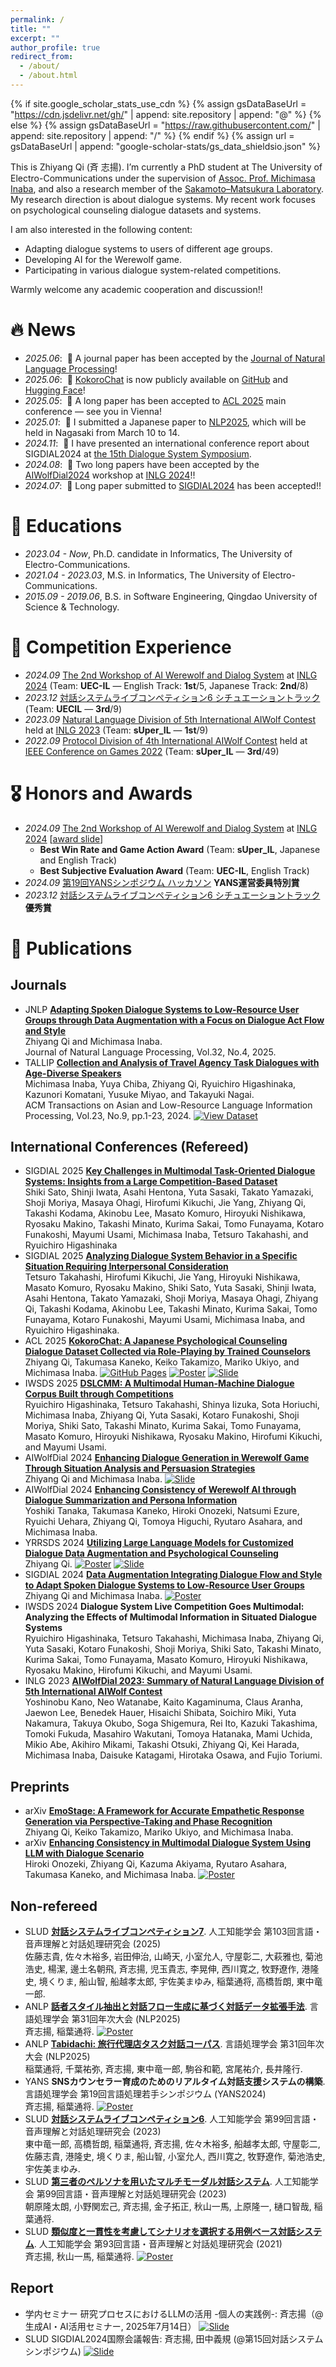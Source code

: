 ```yaml
---
permalink: /
title: ""
excerpt: ""
author_profile: true
redirect_from: 
  - /about/
  - /about.html
---
```


{% if site.google_scholar_stats_use_cdn %}
{% assign gsDataBaseUrl = "https://cdn.jsdelivr.net/gh/" | append: site.repository | append: "@" %}
{% else %}
{% assign gsDataBaseUrl = "https://raw.githubusercontent.com/" | append: site.repository | append: "/" %}
{% endif %}
{% assign url = gsDataBaseUrl | append: "google-scholar-stats/gs_data_shieldsio.json" %}

<span class='anchor' id='about-me'></span>

This is <span class="myname">Zhiyang Qi (斉 志揚)</span>. I’m currently a PhD student at The University of Electro-Communications under the supervision of <a href='https://www.inaba.aix.uec.ac.jp/'>Assoc. Prof. Michimasa Inaba</a>, and also a research member of the <a href='https://www.sakamoto-lab.hc.uec.ac.jp/'>Sakamoto–Matsukura Laboratory</a>. My research direction is about dialogue systems. My recent work focuses on psychological counseling dialogue datasets and systems.

I am also interested in the following content:
- Adapting dialogue systems to users of different age groups.
- Developing AI for the Werewolf game.
- Participating in various dialogue system-related competitions.

Warmly welcome any academic cooperation and discussion!!


# 🔥 News
- *2025.06*: &nbsp;📄 A journal paper has been accepted by the <a href='https://anlp.jp/guide/'>Journal of Natural Language Processing</a>!
- *2025.06*: &nbsp;🤗 <a href='https://arxiv.org/abs/2506.01357'>KokoroChat</a> is now publicly available on <a href='https://github.com/UEC-InabaLab/KokoroChat'>GitHub</a> and <a href='https://huggingface.co/datasets/UEC-InabaLab/KokoroChat'>Hugging Face</a>!
- *2025.05*: &nbsp;📑 A long paper has been accepted to <a href='https://2025.aclweb.org/'>ACL 2025</a> main conference — see you in Vienna!
- *2025.01*: &nbsp;📑 I submitted a Japanese paper to <a href='https://anlp.jp/nlp2025/index.html'>NLP2025</a>, which will be held in Nagasaki from March 10 to 14.
- *2024.11*: &nbsp;📖 I have presented an international conference report about SIGDIAL2024 at <a href='https://ai-gakkai.or.jp/sig-slud/sig-announce/102th-sig.html'>the 15th Dialogue System Symposium</a>.
- *2024.08*: &nbsp;📑 Two long papers have been accepted by the <a href='https://sites.google.com/view/aiwolfdial2024-inlg'>AIWolfDial2024</a> workshop at <a href='https://inlg2024.github.io/'>INLG 2024</a>!!
- *2024.07*: &nbsp;📑 Long paper submitted to <a href='https://2024.sigdial.org/'>SIGDIAL2024</a> has been accepted!!


# 📖 Educations
- *2023.04 - Now*, Ph.D. candidate in Informatics, The University of Electro-Communications.
- *2021.04 - 2023.03*, M.S. in Informatics, The University of Electro-Communications.
- *2015.09 - 2019.06*, B.S. in Software Engineering, Qingdao University of Science & Technology.


# 🤖 Competition Experience
- *2024.09* <a href='https://sites.google.com/view/aiwolfdial2024-inlg/home?authuser=0'>The 2nd Workshop of AI Werewolf and Dialog System</a> at <a href='https://2024.inlgmeeting.org/'>INLG 2024</a> (Team: **UEC-IL** — English Track: **1st**/5, Japanese Track: **2nd**/8)
- *2023.12* <a href='https://sites.google.com/view/dslc6/%E3%83%9B%E3%83%BC%E3%83%A0?authuser=0'>対話システムライブコンペティション6 シチュエーショントラック</a> (Team: **UECIL** — **3rd**/9)
- *2023.09* <a href='https://sigdialinlg2023.github.io/paper_inlg136.html'>Natural Language Division of 5th International AIWolf Contest</a> held at <a href='https://sigdialinlg2023.github.io/index.html'>INLG 2023</a> (Team: **sUper_IL** — **1st**/9)
- *2022.09* <a href='https://aiwolf.org/en/4th-international-aiwolf-contest'>Protocol Division of 4th International AIWolf Contest</a> held at <a href='https://ieee-cog.org/2022/'>IEEE Conference on Games 2022</a> (Team: **sUper_IL** — **3rd**/49)


# 🎖 Honors and Awards
- *2024.09* <a href='https://sites.google.com/view/aiwolfdial2024-inlg/home?authuser=0'>The 2nd Workshop of AI Werewolf and Dialog System</a> at <a href='https://2024.inlgmeeting.org/'>INLG 2024</a> [<a href='https://drive.google.com/file/d/1wS4MQE86pC1TBvj_RyqKtbFEZQX5_Fa9/view?usp=sharing'>award slide</a>]
  - **Best Win Rate and Game Action Award** (Team: **sUper_IL**, Japanese and English Track) 
  - **Best Subjective Evaluation Award** (Team: **UEC-IL**, English Track)
- *2024.09* <a href='https://yans.anlp.jp/entry/award'>第19回YANSシンポジウム ハッカソン</a> **YANS運営委員特別賞**
- *2023.12* <a href='https://sites.google.com/view/dslc6/%E3%83%9B%E3%83%BC%E3%83%A0?authuser=0'>対話システムライブコンペティション6 シチュエーショントラック</a> **優秀賞**


# 📝 Publications
## Journals
- <span class="trans-tag">JNLP</span> <a href='https://anlp.jp/guide/saitaku.html'>__Adapting Spoken Dialogue Systems to Low-Resource User Groups through Data Augmentation with a Focus on Dialogue Act Flow and Style__</a> <br> <span class="myname">Zhiyang Qi</span> and Michimasa Inaba. <br> Journal of Natural Language Processing, Vol.32, No.4, 2025.
- <span class="trans-tag">TALLIP</span> <a href='https://dl.acm.org/doi/10.1145/3675166'>__Collection and Analysis of Travel Agency Task Dialogues with Age-Diverse Speakers__</a> <br> Michimasa Inaba, Yuya Chiba, <span class="myname">Zhiyang Qi</span>, Ryuichiro Higashinaka, Kazunori Komatani, Yusuke Miyao, and Takayuki Nagai. <br> ACM Transactions on Asian and Low-Resource Language Information Processing, Vol.23, No.9, pp.1-23, 2024. [![View Dataset](https://img.shields.io/badge/View%20Dataset-Tabidachi-success?logo=internet-explorer&logoColor=white)](https://www.nii.ac.jp/dsc/idr/rdata/Tabidachi/)


## International Conferences (Refereed)
- <span class="conference-tag">SIGDIAL 2025</span> <a href='https://2025.sigdial.org/list-of-accepted-papers/'>__Key Challenges in Multimodal Task-Oriented Dialogue Systems: Insights from a Large Competition-Based Dataset__</a> <br> Shiki Sato, Shinji Iwata, Asahi Hentona, Yuta Sasaki, Takato Yamazaki, Shoji Moriya, Masaya Ohagi, Hirofumi Kikuchi, Jie Yang, <span class="myname">Zhiyang Qi</span>, Takashi Kodama, Akinobu Lee, Masato Komuro, Hiroyuki Nishikawa, Ryosaku Makino, Takashi Minato, Kurima Sakai, Tomo Funayama, Kotaro Funakoshi, Mayumi Usami, Michimasa Inaba, Tetsuro Takahashi, and Ryuichiro Higashinaka
- <span class="conference-tag">SIGDIAL 2025</span> <a href='https://2025.sigdial.org/list-of-accepted-papers/'>__Analyzing Dialogue System Behavior in a Specific Situation Requiring Interpersonal Consideration__</a> <br> Tetsuro Takahashi, Hirofumi Kikuchi, Jie Yang, Hiroyuki Nishikawa, Masato Komuro, Ryosaku Makino, Shiki Sato, Yuta Sasaki, Shinji Iwata, Asahi Hentona, Takato Yamazaki, Shoji Moriya, Masaya Ohagi, <span class="myname">Zhiyang Qi</span>, Takashi Kodama, Akinobu Lee, Takashi Minato, Kurima Sakai, Tomo Funayama, Kotaro Funakoshi, Mayumi Usami, Michimasa Inaba, and Ryuichiro Higashinaka.
- <span class="conference-tag">ACL 2025</span> <a href='https://arxiv.org/abs/2506.01357'>__KokoroChat: A Japanese Psychological Counseling Dialogue Dataset Collected via Role-Playing by Trained Counselors__</a> <br> <span class="myname">Zhiyang Qi</span>, Takumasa Kaneko, Keiko Takamizo, Mariko Ukiyo, and Michimasa Inaba. [![GitHub Pages](https://img.shields.io/badge/GitHub%20Pages-121013?logo=github&logoColor=white)](https://github.com/UEC-InabaLab/KokoroChat) [![Poster](https://img.shields.io/badge/Poster-PDF-blueviolet)](https://drive.google.com/file/d/1Mv5ZeTAkhbgvGaAOzQHIULb3Ur63hH7I/view?usp=sharing) [![Slide](https://img.shields.io/badge/Slide-PDF-007acc)](https://drive.google.com/file/d/1k0abB25B1OFLAGQiY1O-gyUwJtedcbi3/view?usp=sharing)
- <span class="conference-tag">IWSDS 2025</span> <a href='https://aclanthology.org/2025.iwsds-1.29/'>__DSLCMM: A Multimodal Human-Machine Dialogue Corpus Built through Competitions__</a> <br> Ryuichiro Higashinaka, Tetsuro Takahashi, Shinya Iizuka, Sota Horiuchi, Michimasa Inaba, <span class="myname">Zhiyang Qi</span>, Yuta Sasaki, Kotaro Funakoshi, Shoji Moriya, Shiki Sato, Takashi Minato, Kurima Sakai, Tomo Funayama, Masato Komuro, Hiroyuki Nishikawa, Ryosaku Makino, Hirofumi Kikuchi, and Mayumi Usami. 
- <span class="conference-tag">AIWolfDial 2024</span> <a href='https://aclanthology.org/2024.aiwolfdial-1.4/'>__Enhancing Dialogue Generation in Werewolf Game Through Situation Analysis and Persuasion Strategies__</a> <br> <span class="myname">Zhiyang Qi</span> and Michimasa Inaba. [![Slide](https://img.shields.io/badge/Slide-PDF-007acc)](https://drive.google.com/file/d/1QYSwLrkMKP8lTyjzcPYeh3czGmW-yivQ/view?usp=sharing)
- <span class="conference-tag">AIWolfDial 2024</span> <a href='https://aclanthology.org/2024.aiwolfdial-1.6/'>__Enhancing Consistency of Werewolf AI through Dialogue Summarization and Persona Information__</a> <br> Yoshiki Tanaka, Takumasa Kaneko, Hiroki Onozeki, Natsumi Ezure, Ryuichi Uehara, <span class="myname">Zhiyang Qi</span>, Tomoya Higuchi, Ryutaro Asahara, and Michimasa Inaba.
- <span class="conference-tag">YRRSDS 2024</span> <a href='https://aclanthology.org/2024.yrrsds-1.31/'>__Utilizing Large Language Models for Customized Dialogue Data Augmentation and Psychological Counseling__</a> <br> <span class="myname">Zhiyang Qi</span>. [![Poster](https://img.shields.io/badge/Poster-PDF-blueviolet)](https://drive.google.com/file/d/1uNAxZaqd_8imwa0JA-H0XxytL5vroM0-/view?usp=sharing) [![Slide](https://img.shields.io/badge/Slide-PDF-007acc)](https://drive.google.com/file/d/1Zcm-j5TGwv65eiGtSkXFYr-jrb2Zcwon/view?usp=sharing)
- <span class="conference-tag">SIGDIAL 2024</span> <a href='https://aclanthology.org/2024.sigdial-1.14/'>__Data Augmentation Integrating Dialogue Flow and Style to Adapt Spoken Dialogue Systems to Low-Resource User Groups__</a> <br> <span class="myname">Zhiyang Qi</span> and Michimasa Inaba. [![Poster](https://img.shields.io/badge/Poster-PDF-blueviolet)](https://drive.google.com/file/d/1FcA4EpQM34VKkMPgnPNCFe8RYZoKYIEj/view?usp=sharing)
- <span class="conference-tag">IWSDS 2024</span> __Dialogue System Live Competition Goes Multimodal: Analyzing the Effects of Multimodal Information in Situated Dialogue Systems__ <br> Ryuichiro Higashinaka, Tetsuro Takahashi, Michimasa Inaba, <span class="myname">Zhiyang Qi</span>, Yuta Sasaki, Kotaro Funakoshi, Shoji Moriya, Shiki Sato, Takashi Minato, Kurima Sakai, Tomo Funayama, Masato Komuro, Hiroyuki Nishikawa, Ryosaku Makino, Hirofumi Kikuchi, and Mayumi Usami.
- <span class="conference-tag">INLG 2023</span> <a href='https://aclanthology.org/2023.inlg-genchal.13/'>__AIWolfDial 2023: Summary of Natural Language Division of 5th International AIWolf Contest__</a> <br> Yoshinobu Kano, Neo Watanabe, Kaito Kagaminuma, Claus Aranha, Jaewon Lee, Benedek Hauer, Hisaichi Shibata, Soichiro Miki, Yuta Nakamura, Takuya Okubo, Soga Shigemura, Rei Ito, Kazuki Takashima, Tomoki Fukuda, Masahiro Wakutani, Tomoya Hatanaka, Mami Uchida, Mikio Abe, Akihiro Mikami, Takashi Otsuki, <span class="myname">Zhiyang Qi</span>, Kei Harada, Michimasa Inaba, Daisuke Katagami, Hirotaka Osawa, and Fujio Toriumi.

## Preprints
- <span class="preprint-tag">arXiv</span> <a href='https://arxiv.org/abs/2506.19279'>__EmoStage: A Framework for Accurate Empathetic Response Generation via Perspective-Taking and Phase Recognition__</a> <br> <span class="myname">Zhiyang Qi</span>, Keiko Takamizo, Mariko Ukiyo, and Michimasa Inaba.
- <span class="preprint-tag">arXiv</span> <a href='https://arxiv.org/abs/2312.12808'>__Enhancing Consistency in Multimodal Dialogue System Using LLM with Dialogue Scenario__</a> <br> Hiroki Onozeki, <span class="myname">Zhiyang Qi</span>, Kazuma Akiyama, Ryutaro Asahara, Takumasa Kaneko, and Michimasa Inaba. [![Poster](https://img.shields.io/badge/Poster-PDF-blueviolet)](https://drive.google.com/file/d/1v5mO5TTRWfBMRbpSTR9MA_w02SK9_6Ww/view?usp=sharing)

## Non-refereed
- <span class="jp-conference-tag">SLUD</span> <a href='https://www.jstage.jst.go.jp/article/jsaislud/103/0/103_01/_article/-char/ja'>__対話システムライブコンペティション7__</a>. 人工知能学会 第103回言語・音声理解と対話処理研究会 (2025) <br> 佐藤志貴, 佐々木裕多, 岩田伸治, 山崎天, 小室允人, 守屋彰二, 大萩雅也, 菊池浩史, 楊潔, 邊土名朝飛, <span class="myname">斉志揚</span>, 児玉貴志, 李晃伸, 西川寛之, 牧野遼作, 港隆史, 境くりま, 船山智, 船越孝太郎, 宇佐美まゆみ, 稲葉通将, 高橋哲朗, 東中竜一郎. 
- <span class="jp-conference-tag">ANLP</span> <a href='https://www.anlp.jp/proceedings/annual_meeting/2025/pdf_dir/Q4-22.pdf'>__話者スタイル抽出と対話フロー生成に基づく対話データ拡張手法__</a>. 言語処理学会 第31回年次大会 (NLP2025) <br> <span class="myname">斉志揚</span>, 稲葉通将. [![Poster](https://img.shields.io/badge/Poster-PDF-blueviolet)](https://drive.google.com/file/d/19DFyfXqyeomyYMF3Q8Y6oOYCK41jPfKM/view?usp=sharing)
- <span class="jp-conference-tag">ANLP</span> <a href='https://www.anlp.jp/proceedings/annual_meeting/2025/pdf_dir/Q1-18.pdf'>__Tabidachi: 旅行代理店タスク対話コーパス__</a>. 言語処理学会 第31回年次大会 (NLP2025) <br> 稲葉通将, 千葉祐弥, <span class="myname">斉志揚</span>, 東中竜一郎, 駒谷和範, 宮尾祐介, 長井隆行.
- <span class="jp-conference-tag">YANS</span> __SNSカウンセラー育成のためのリアルタイム対話支援システムの構築__. 言語処理学会 第19回言語処理若手シンポジウム (YANS2024) <br> <span class="myname">斉志揚</span>, 稲葉通将. [![Poster](https://img.shields.io/badge/Poster-PDF-blueviolet)](https://drive.google.com/file/d/1-7R4kM3t884XIddrhVO_7LMw1OPjoviC/view?usp=sharing)
- <span class="jp-conference-tag">SLUD</span> <a href='https://www.jstage.jst.go.jp/article/jsaislud/99/0/99_84/_article/-char/ja'>__対話システムライブコンペティション6__</a>. 人工知能学会 第99回言語・音声理解と対話処理研究会 (2023) <br> 東中竜一郎, 高橋哲朗, 稲葉通将, <span class="myname">斉志揚</span>, 佐々木裕多, 船越孝太郎, 守屋彰二, 佐藤志貴, 港隆史, 境くりま, 船山智, 小室允人, 西川寛之, 牧野遼作, 菊池浩史, 宇佐美まゆみ.
- <span class="jp-conference-tag">SLUD</span> <a href='https://www.jstage.jst.go.jp/article/jsaislud/99/0/99_90/_article/-char/ja/'>__第三者のペルソナを用いたマルチモーダル対話システム__</a>. 人工知能学会 第99回言語・音声理解と対話処理研究会 (2023) <br> 朝原隆太朗, 小野関宏己, <span class="myname">斉志揚</span>, 金子拓正, 秋山一馬, 上原隆一, 樋口智哉, 稲葉通将.
- <span class="jp-conference-tag">SLUD</span> <a href='https://drive.google.com/file/d/1O1sexfcbNkgnLrRU4cLLgMfWxzazYt7B/view?usp=sharing'>__類似度と一貫性を考慮してシナリオを選択する用例ベース対話システム__</a>. 人工知能学会 第93回言語・音声理解と対話処理研究会 (2021) <br> <span class="myname">斉志揚</span>, 秋山一馬, 稲葉通将. [![Poster](https://img.shields.io/badge/Poster-PDF-blueviolet)](https://drive.google.com/file/d/1gk9ViMbh4UL7Nvrg4a8tMxMcsfyNA6Yx/view?usp=sharing)

## Report
- <span class="report-tag">学内セミナー</span> 研究プロセスにおけるLLMの活用 -個人の実践例-: <span class="myname">斉志揚</span>（@生成AI・AI活用セミナー, 2025年7月14日）
[![Slide](https://img.shields.io/badge/Slide-PDF-007acc)](https://drive.google.com/file/d/1fVSsqALq_GYRIgXWjHiYSfuqDZdbeLRs/view?usp=sharing)
- <span class="report-tag">SLUD</span> SIGDIAL2024国際会議報告: <span class="myname">斉志揚</span>, 田中義規 (@第15回対話システムシンポジウム) 
[![Slide](https://img.shields.io/badge/Slide-PDF-007acc)](https://drive.google.com/file/d/1ulfCyzeBtLTF8jeZnrZSTCIOZO5pOOyI/view?usp=sharing)
